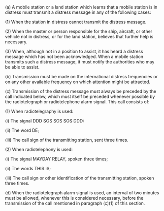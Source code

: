(a) A mobile station or a land station which learns that a mobile station is in distress must transmit a distress message in any of the following cases:

(1) When the station in distress cannot transmit the distress message.

(2) When the master or person responsible for the ship, aircraft, or other vehicle not in distress, or for the land station, believes that further help is necessary.

(3) When, although not in a position to assist, it has heard a distress message which has not been acknowledged. When a mobile station transmits such a distress message, it must notify the authorities who may be able to assist.

(b) Transmission must be made on the international distress frequencies or on any other available frequency on which attention might be attracted.

(c) Transmission of the distress message must always be preceded by the call indicated below, which must itself be preceded whenever possible by the radiotelegraph or radiotelephone alarm signal. This call consists of:

(1) When radiotelegraphy is used:

(i) The signal DDD SOS SOS SOS DDD:

(ii) The word DE;

(iii) The call sign of the transmitting station, sent three times.

(2) When radiotelephony is used:
                

(i) The signal MAYDAY RELAY, spoken three times;

(ii) The words THIS IS;

(iii) The call sign or other identification of the transmitting station, spoken three times.

(d) When the radiotelegraph alarm signal is used, an interval of two minutes must be allowed, whenever this is considered necessary, before the transmission of the call mentioned in paragraph (c)(1) of this section.

